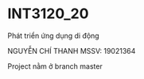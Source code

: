 # INT3120_20
 Phát triển ứng dụng di động    
 
  NGUYỄN CHÍ THANH   MSSV: 19021364
  
  Project nằm ở branch master
  
  

